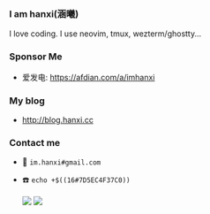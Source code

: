### I am hanxi(涵曦)

I love coding. I use neovim, tmux, wezterm/ghostty...

### Sponsor Me

- 爱发电: <https://afdian.com/a/imhanxi>

### My blog

- http://blog.hanxi.cc

### Contact me

- :email: `im.hanxi#gmail.com`
- :phone: `echo +$((16#7D5EC4F37C0))`

  <img align="center" src="https://github-readme-stats.vercel.app/api/top-langs?username=hanxi&layout=compact&langs_count=8" />
  <img align="center" src="https://github-readme-stats.vercel.app/api?username=hanxi" />

